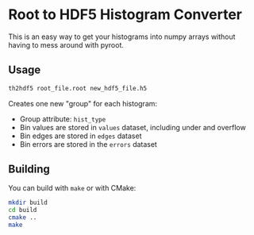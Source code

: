Root to HDF5 Histogram Converter
================================

This is an easy way to get your histograms into numpy arrays without
having to mess around with pyroot.

Usage
-----

```bash
th2hdf5 root_file.root new_hdf5_file.h5
```

Creates one new "group" for each histogram:

 - Group attribute: `hist_type`
 - Bin values are stored in `values` dataset, including under and overflow
 - Bin edges are stored in `edges` dataset
 - Bin errors are stored in the `errors` dataset

Building
--------

You can build with `make` or with CMake:

```bash
mkdir build
cd build
cmake ..
make
```
